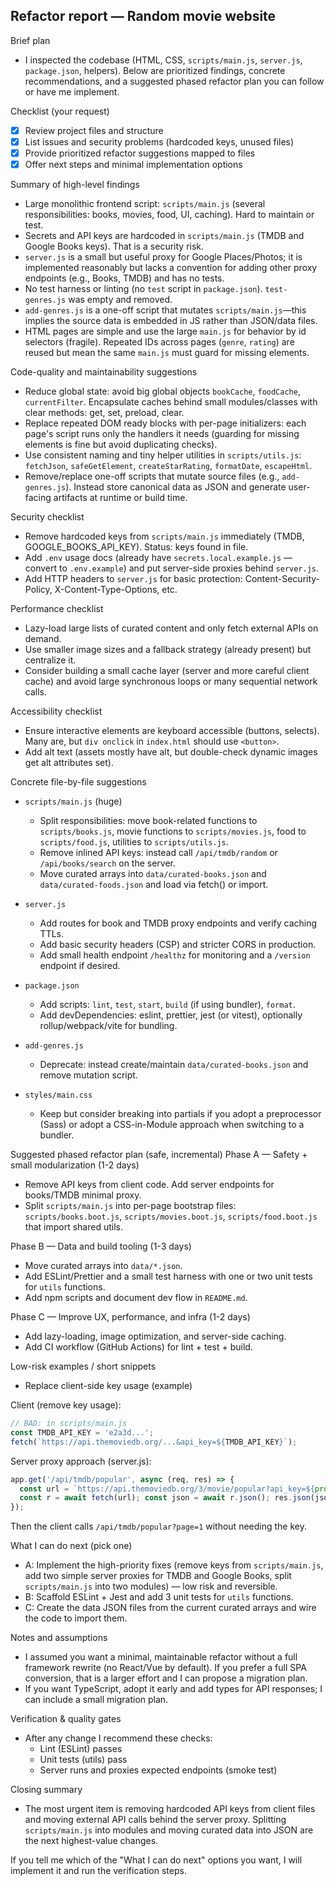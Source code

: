 ## Refactor report — Random movie website

Brief plan
- I inspected the codebase (HTML, CSS, `scripts/main.js`, `server.js`, `package.json`, helpers). Below are prioritized findings, concrete recommendations, and a suggested phased refactor plan you can follow or have me implement.

Checklist (your request)
- [x] Review project files and structure
- [x] List issues and security problems (hardcoded keys, unused files)
- [x] Provide prioritized refactor suggestions mapped to files
- [x] Offer next steps and minimal implementation options

Summary of high-level findings
- Large monolithic frontend script: `scripts/main.js` (several responsibilities: books, movies, food, UI, caching). Hard to maintain or test.
- Secrets and API keys are hardcoded in `scripts/main.js` (TMDB and Google Books keys). That is a security risk.
- `server.js` is a small but useful proxy for Google Places/Photos; it is implemented reasonably but lacks a convention for adding other proxy endpoints (e.g., Books, TMDB) and has no tests.
- No test harness or linting (no `test` script in `package.json`). `test-genres.js` was empty and removed.
- `add-genres.js` is a one-off script that mutates `scripts/main.js`—this implies the source data is embedded in JS rather than JSON/data files.
- HTML pages are simple and use the large `main.js` for behavior by id selectors (fragile). Repeated IDs across pages (`genre`, `rating`) are reused but mean the same `main.js` must guard for missing elements.



Code-quality and maintainability suggestions
- Reduce global state: avoid big global objects `bookCache`, `foodCache`, `currentFilter`. Encapsulate caches behind small modules/classes with clear methods: get, set, preload, clear.
- Replace repeated DOM ready blocks with per-page initializers: each page's script runs only the handlers it needs (guarding for missing elements is fine but avoid duplicating checks).
- Use consistent naming and tiny helper utilities in `scripts/utils.js`: `fetchJson`, `safeGetElement`, `createStarRating`, `formatDate`, `escapeHtml`.
- Remove/replace one-off scripts that mutate source files (e.g., `add-genres.js`). Instead store canonical data as JSON and generate user-facing artifacts at runtime or build time.

Security checklist
- Remove hardcoded keys from `scripts/main.js` immediately (TMDB, GOOGLE_BOOKS_API_KEY). Status: keys found in file.
- Add `.env` usage docs (already have `secrets.local.example.js` — convert to `.env.example`) and put server-side proxies behind `server.js`.
- Add HTTP headers to `server.js` for basic protection: Content-Security-Policy, X-Content-Type-Options, etc.

Performance checklist
- Lazy-load large lists of curated content and only fetch external APIs on demand.
- Use smaller image sizes and a fallback strategy (already present) but centralize it.
- Consider building a small cache layer (server and more careful client cache) and avoid large synchronous loops or many sequential network calls.

Accessibility checklist
- Ensure interactive elements are keyboard accessible (buttons, selects). Many are, but `div onclick` in `index.html` should use `<button>`.
- Add alt text (assets mostly have alt, but double-check dynamic images get alt attributes set).

Concrete file-by-file suggestions
- `scripts/main.js` (huge)
  - Split responsibilities: move book-related functions to `scripts/books.js`, movie functions to `scripts/movies.js`, food to `scripts/food.js`, utilities to `scripts/utils.js`.
  - Remove inlined API keys: instead call `/api/tmdb/random` or `/api/books/search` on the server.
  - Move curated arrays into `data/curated-books.json` and `data/curated-foods.json` and load via fetch() or import.

- `server.js`
  - Add routes for book and TMDB proxy endpoints and verify caching TTLs.
  - Add basic security headers (CSP) and stricter CORS in production.
  - Add small health endpoint `/healthz` for monitoring and a `/version` endpoint if desired.

- `package.json`
  - Add scripts: `lint`, `test`, `start`, `build` (if using bundler), `format`.
  - Add devDependencies: eslint, prettier, jest (or vitest), optionally rollup/webpack/vite for bundling.

- `add-genres.js`
  - Deprecate: instead create/maintain `data/curated-books.json` and remove mutation script.

- `styles/main.css`
  - Keep but consider breaking into partials if you adopt a preprocessor (Sass) or adopt a CSS-in-Module approach when switching to a bundler.

Suggested phased refactor plan (safe, incremental)
Phase A — Safety + small modularization (1-2 days)
- Remove API keys from client code. Add server endpoints for books/TMDB minimal proxy.
- Split `scripts/main.js` into per-page bootstrap files: `scripts/books.boot.js`, `scripts/movies.boot.js`, `scripts/food.boot.js` that import shared utils.

Phase B — Data and build tooling (1-3 days)
- Move curated arrays into `data/*.json`.
- Add ESLint/Prettier and a small test harness with one or two unit tests for `utils` functions.
- Add npm scripts and document dev flow in `README.md`.

Phase C — Improve UX, performance, and infra (1-2 days)
- Add lazy-loading, image optimization, and server-side caching.
- Add CI workflow (GitHub Actions) for lint + test + build.

Low-risk examples / short snippets
- Replace client-side key usage (example)

Client (remove key usage):
```js
// BAD: in scripts/main.js
const TMDB_API_KEY = 'e2a3d...';
fetch(`https://api.themoviedb.org/...&api_key=${TMDB_API_KEY}`);
```

Server proxy approach (server.js):
```js
app.get('/api/tmdb/popular', async (req, res) => {
  const url = `https://api.themoviedb.org/3/movie/popular?api_key=${process.env.TMDB_API_KEY}&page=${req.query.page||1}`;
  const r = await fetch(url); const json = await r.json(); res.json(json);
});
```

Then the client calls `/api/tmdb/popular?page=1` without needing the key.

What I can do next (pick one)
- A: Implement the high-priority fixes (remove keys from `scripts/main.js`, add two simple server proxies for TMDB and Google Books, split `scripts/main.js` into two modules) — low risk and reversible.
- B: Scaffold ESLint + Jest and add 3 unit tests for `utils` functions.
- C: Create the data JSON files from the current curated arrays and wire the code to import them.

Notes and assumptions
- I assumed you want a minimal, maintainable refactor without a full framework rewrite (no React/Vue by default). If you prefer a full SPA conversion, that is a larger effort and I can propose a migration plan.
- If you want TypeScript, adopt it early and add types for API responses; I can include a small migration plan.

Verification & quality gates
- After any change I recommend these checks:
  - Lint (ESLint) passes
  - Unit tests (utils) pass
  - Server runs and proxies expected endpoints (smoke test)

Closing summary
- The most urgent item is removing hardcoded API keys from client files and moving external API calls behind the server proxy. Splitting `scripts/main.js` into modules and moving curated data into JSON are the next highest-value changes.

If you tell me which of the "What I can do next" options you want, I will implement it and run the verification steps.
